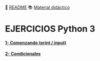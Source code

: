 :page_with_curl: [README](../README.md) :books: [Material didáctico](/documentation/indicedocu.md) 


# EJERCICIOS Python 3

#### [ 1- Comenzando (print / input)](basicos.md)

#### [ 2- Condicionales](ifelse.md)


